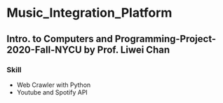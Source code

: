 # Music_Integration_Platform
## Intro. to Computers and Programming-Project-2020-Fall-NYCU by Prof. Liwei Chan
### Skill
- Web Crawler with Python
- Youtube and Spotify API
